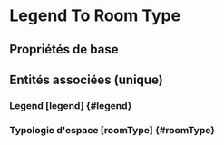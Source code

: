 #  Legend To Room Type
<!--- THIS FILE IS GENERATED PLEASE DO NOT EDIT IT DIRECTLY --->



## Propriétés de base



## Entités associées (unique)

###  Legend [legend] {#legend}
        

### Typologie d'espace [roomType] {#roomType}
        





